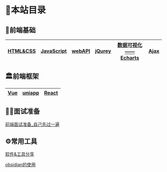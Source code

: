 # 📖本站目录
## 🧸前端基础
| [HTML&CSS](../frontEnd/00-HTML&CSS/README.md) | [JavaScript](../frontEnd/02-javascript/README.md) |[webAPI](../frontEnd/03-webAPI/README.md) |[jQurey](../frontEnd/04-jQuery/README.md) | [数据可视化——Echarts](../frontEnd/05-dataVisualization/README.md)   | [Ajax](../frontEnd/06-ajax/README.md)|
| --- | --- | ---| --- | --- | ---|


## 🏛前端框架
| [Vue](../frame/vue/README.md)| [uniapp](../frame/uniapp/README.md) |[React](../frame/react/README.md) | 
| --- | --- | ---| 

## 💪🏻面试准备

[前端面试准备_自己先过一遍](../interview/README.md)

## ⚙️常用工具

[软件&工具分享](../tools/common-tools/01qualitySoftware&tools.md)

[obsidian的使用](../tools/obsidian/README.md)


<!--
 * @Description: 
 * @Author: Lillian
 * @Date: 2022-03-07 20:14:49
 * @LastEditTime: 2022-03-07 20:23:09
 * Copyright (c) 2022 by Lillian, All Rights Reserved. 
-->
